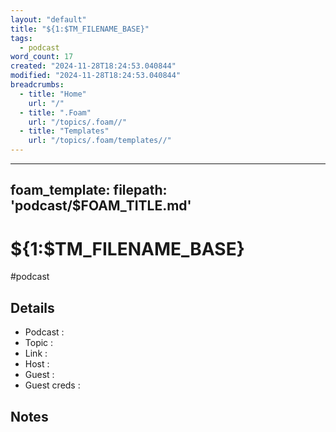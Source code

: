 ```yaml
---
layout: "default"
title: "${1:$TM_FILENAME_BASE}"
tags:
  - podcast
word_count: 17
created: "2024-11-28T18:24:53.040844"
modified: "2024-11-28T18:24:53.040844"
breadcrumbs:
  - title: "Home"
    url: "/"
  - title: ".Foam"
    url: "/topics/.foam//"
  - title: "Templates"
    url: "/topics/.foam/templates//"
---
```

---
foam_template:
  filepath: 'podcast/$FOAM_TITLE.md'
---
# ${1:$TM_FILENAME_BASE}

#podcast

## Details

- Podcast     :
- Topic       :
- Link        :
- Host        :
- Guest       :
- Guest creds :

## Notes
